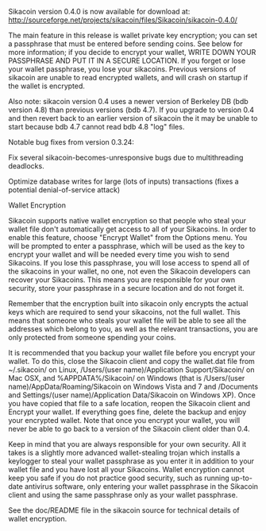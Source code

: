 Sikacoin version 0.4.0 is now available for download at:
http://sourceforge.net/projects/sikacoin/files/Sikacoin/sikacoin-0.4.0/

The main feature in this release is wallet private key encryption;
you can set a passphrase that must be entered before sending coins.
See below for more information; if you decide to encrypt your wallet,
WRITE DOWN YOUR PASSPHRASE AND PUT IT IN A SECURE LOCATION. If you
forget or lose your wallet passphrase, you lose your sikacoins.
Previous versions of sikacoin are unable to read encrypted wallets,
and will crash on startup if the wallet is encrypted.

Also note: sikacoin version 0.4 uses a newer version of Berkeley DB
(bdb version 4.8) than previous versions (bdb 4.7). If you upgrade
to version 0.4 and then revert back to an earlier version of sikacoin
the it may be unable to start because bdb 4.7 cannot read bdb 4.8
"log" files.


Notable bug fixes from version 0.3.24:

Fix several sikacoin-becomes-unresponsive bugs due to multithreading
deadlocks.

Optimize database writes for large (lots of inputs) transactions
(fixes a potential denial-of-service attack)


Wallet Encryption

Sikacoin supports native wallet encryption so that people who steal your
wallet file don't automatically get access to all of your Sikacoins.
In order to enable this feature, choose "Encrypt Wallet" from the
Options menu.  You will be prompted to enter a passphrase, which
will be used as the key to encrypt your wallet and will be needed
every time you wish to send Sikacoins.  If you lose this passphrase,
you will lose access to spend all of the sikacoins in your wallet,
no one, not even the Sikacoin developers can recover your Sikacoins.
This means you are responsible for your own security, store your
passphrase in a secure location and do not forget it.

Remember that the encryption built into sikacoin only encrypts the
actual keys which are required to send your sikacoins, not the full
wallet.  This means that someone who steals your wallet file will
be able to see all the addresses which belong to you, as well as the
relevant transactions, you are only protected from someone spending
your coins.

It is recommended that you backup your wallet file before you
encrypt your wallet.  To do this, close the Sikacoin client and
copy the wallet.dat file from ~/.sikacoin/ on Linux, /Users/(user
name)/Application Support/Sikacoin/ on Mac OSX, and %APPDATA%/Sikacoin/
on Windows (that is /Users/(user name)/AppData/Roaming/Sikacoin on
Windows Vista and 7 and /Documents and Settings/(user name)/Application
Data/Sikacoin on Windows XP).  Once you have copied that file to a
safe location, reopen the Sikacoin client and Encrypt your wallet.
If everything goes fine, delete the backup and enjoy your encrypted
wallet.  Note that once you encrypt your wallet, you will never be
able to go back to a version of the Sikacoin client older than 0.4.

Keep in mind that you are always responsible for your own security.
All it takes is a slightly more advanced wallet-stealing trojan which
installs a keylogger to steal your wallet passphrase as you enter it
in addition to your wallet file and you have lost all your Sikacoins.
Wallet encryption cannot keep you safe if you do not practice
good security, such as running up-to-date antivirus software, only
entering your wallet passphrase in the Sikacoin client and using the
same passphrase only as your wallet passphrase.

See the doc/README file in the sikacoin source for technical details
of wallet encryption.
